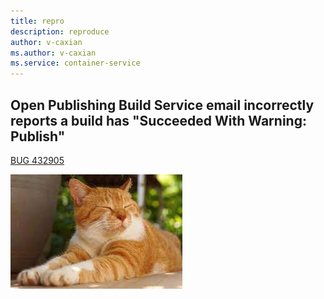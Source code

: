 ```yaml
---
title: repro
description: reproduce
author: v-caxian
ms.author: v-caxian
ms.service: container-service
---
```



## Open Publishing Build Service email incorrectly reports a build has "Succeeded With Warning: Publish"

[BUG 432905](https://dev.azure.com/ceapex/Engineering/_workitems/edit/432905)

![cat](./images/cat.jpg)

